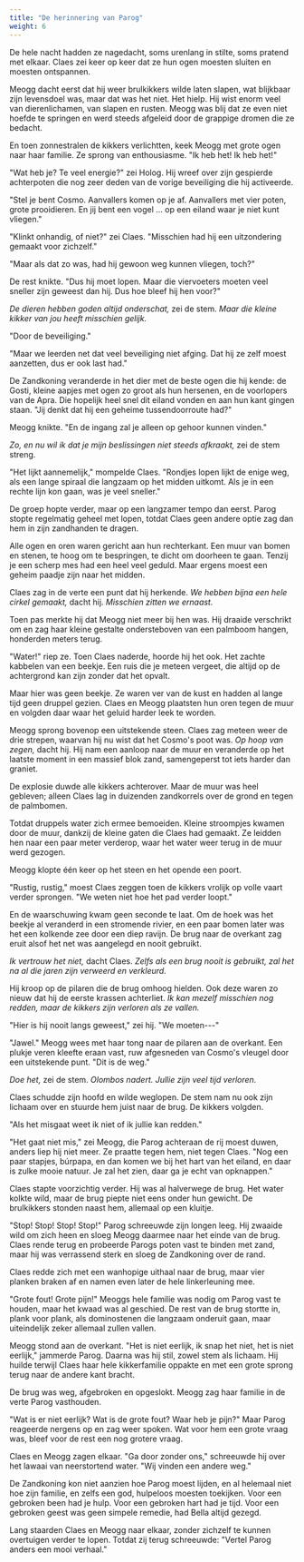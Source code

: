 ```yaml
---
title: "De herinnering van Parog"
weight: 6
---
```


De hele nacht hadden ze nagedacht, soms urenlang in stilte, soms pratend met elkaar. Claes zei keer op keer dat ze hun ogen moesten sluiten en moesten ontspannen. 

Meogg dacht eerst dat hij weer brulkikkers wilde laten slapen, wat blijkbaar zijn levensdoel was, maar dat was het niet. Het hielp. Hij wist enorm veel van dierenlichamen, van slapen en rusten. Meogg was blij dat ze even niet hoefde te springen en werd steeds afgeleid door de grappige dromen die ze bedacht.

En toen zonnestralen de kikkers verlichtten, keek Meogg met grote ogen naar haar familie. Ze sprong van enthousiasme. "Ik heb het! Ik heb het!"

"Wat heb je? Te veel energie?" zei Holog. Hij wreef over zijn gespierde achterpoten die nog zeer deden van de vorige beveiliging die hij activeerde.

"Stel je bent Cosmo. Aanvallers komen op je af. Aanvallers met vier poten, grote prooidieren. En jij bent een vogel ... op een eiland waar je niet kunt vliegen."

"Klinkt onhandig, of niet?" zei Claes. "Misschien had hij een uitzondering gemaakt voor zichzelf."

"Maar als dat zo was, had hij gewoon weg kunnen vliegen, toch?"

De rest knikte. "Dus hij moet lopen. Maar die viervoeters moeten veel sneller zijn geweest dan hij. Dus hoe bleef hij hen voor?"

_De dieren hebben goden altijd onderschat,_ zei de stem. _Maar die kleine kikker van jou heeft misschien gelijk._

"Door de beveiliging."

"Maar we leerden net dat veel beveiliging niet afging. Dat hij ze zelf moest aanzetten, dus er ook last had."

De Zandkoning veranderde in het dier met de beste ogen die hij kende: de Gosti, kleine aapjes met ogen zo groot als hun hersenen, en de voorlopers van de Apra. Die hopelijk heel snel dit eiland vonden en aan hun kant gingen staan. "Jij denkt dat hij een geheime tussendoorroute had?"

Meogg knikte. "En de ingang zal je alleen op gehoor kunnen vinden."

_Zo, en nu wil ik dat je mijn beslissingen niet steeds afkraakt,_ zei de stem streng.

"Het lijkt aannemelijk," mompelde Claes. "Rondjes lopen lijkt de enige weg, als een lange spiraal die langzaam op het midden uitkomt. Als je in een rechte lijn kon gaan, was je veel sneller."

De groep hopte verder, maar op een langzamer tempo dan eerst. Parog stopte regelmatig geheel met lopen, totdat Claes geen andere optie zag dan hem in zijn zandhanden te dragen.

Alle ogen en oren waren gericht aan hun rechterkant. Een muur van bomen en stenen, te hoog om te bespringen, te dicht om doorheen te gaan. Tenzij je een scherp mes had een heel veel geduld. Maar ergens moest een geheim paadje zijn naar het midden.

Claes zag in de verte een punt dat hij herkende. _We hebben bijna een hele cirkel gemaakt,_ dacht hij. _Misschien zitten we ernaast._

Toen pas merkte hij dat Meogg niet meer bij hen was. Hij draaide verschrikt om en zag haar kleine gestalte ondersteboven van een palmboom hangen, honderden meters terug.

"Water!" riep ze. Toen Claes naderde, hoorde hij het ook. Het zachte kabbelen van een beekje. Een ruis die je meteen vergeet, die altijd op de achtergrond kan zijn zonder dat het opvalt.

Maar hier was geen beekje. Ze waren ver van de kust en hadden al lange tijd geen druppel gezien. Claes en Meogg plaatsten hun oren tegen de muur en volgden daar waar het geluid harder leek te worden.

Meogg sprong bovenop een uitstekende steen. Claes zag meteen weer de drie strepen, waarvan hij nu wist dat het Cosmo's poot was. _Op hoop van zegen,_ dacht hij. Hij nam een aanloop naar de muur en veranderde op het laatste moment in een massief blok zand, samengeperst tot iets harder dan graniet.

De explosie duwde alle kikkers achterover. Maar de muur was heel gebleven; alleen Claes lag in duizenden zandkorrels over de grond en tegen de palmbomen.

Totdat druppels water zich ermee bemoeiden. Kleine stroompjes kwamen door de muur, dankzij de kleine gaten die Claes had gemaakt. Ze leidden hen naar een paar meter verderop, waar het water weer terug in de muur werd gezogen. 

Meogg klopte één keer op het steen en het opende een poort.

"Rustig, rustig," moest Claes zeggen toen de kikkers vrolijk op volle vaart verder sprongen. "We weten niet hoe het pad verder loopt."

En de waarschuwing kwam geen seconde te laat. Om de hoek was het beekje al veranderd in een stromende rivier, en een paar bomen later was het een kolkende zee door een diep ravijn. De brug naar de overkant zag eruit alsof het net was aangelegd en nooit gebruikt. 

_Ik vertrouw het niet,_ dacht Claes. _Zelfs als een brug nooit is gebruikt, zal het na al die jaren zijn verweerd en verkleurd._

Hij kroop op de pilaren die de brug omhoog hielden. Ook deze waren zo nieuw dat hij de eerste krassen achterliet. _Ik kan mezelf misschien nog redden, maar de kikkers zijn verloren als ze vallen._

"Hier is hij nooit langs geweest," zei hij. "We moeten---"

"Jawel." Meogg wees met haar tong naar de pilaren aan de overkant. Een plukje veren kleefte eraan vast, ruw afgesneden van Cosmo's vleugel door een uitstekende punt. "Dit is de weg."

_Doe het,_ zei de stem. _Olombos nadert. Jullie zijn veel tijd verloren._

Claes schudde zijn hoofd en wilde weglopen. De stem nam nu ook zijn lichaam over en stuurde hem juist naar de brug. De kikkers volgden.

"Als het misgaat weet ik niet of ik jullie kan redden."

"Het gaat niet mis," zei Meogg, die Parog achteraan de rij moest duwen, anders liep hij niet meer. Ze praatte tegen hem, niet tegen Claes. "Nog een paar stapjes, búrpapa, en dan komen we bij het hart van het eiland, en daar is zulke mooie natuur. Je zal het zien, daar ga je echt van opknappen."

Claes stapte voorzichtig verder. Hij was al halverwege de brug. Het water kolkte wild, maar de brug piepte niet eens onder hun gewicht. De brulkikkers stonden naast hem, allemaal op een kluitje.

"Stop! Stop! Stop! Stop!" Parog schreeuwde zijn longen leeg. Hij zwaaide wild om zich heen en sloeg Meogg daarmee naar het einde van de brug. Claes rende terug en probeerde Parogs poten vast te binden met zand, maar hij was verrassend sterk en sloeg de Zandkoning over de rand. 

Claes redde zich met een wanhopige uithaal naar de brug, maar vier planken braken af en namen even later de hele linkerleuning mee.

"Grote fout! Grote pijn!" Meoggs hele familie was nodig om Parog vast te houden, maar het kwaad was al geschied. De rest van de brug stortte in, plank voor plank, als dominostenen die langzaam onderuit gaan, maar uiteindelijk zeker allemaal zullen vallen. 

Meogg stond aan de overkant. "Het is niet eerlijk, ik snap het niet, het is niet eerlijk," jammerde Parog. Daarna was hij stil, zowel stem als lichaam. Hij huilde terwijl Claes haar hele kikkerfamilie oppakte en met een grote sprong terug naar de andere kant bracht.

De brug was weg, afgebroken en opgeslokt. Meogg zag haar familie in de verte Parog vasthouden.

"Wat is er niet eerlijk? Wat is de grote fout? Waar heb je pijn?" Maar Parog reageerde nergens op en zag weer spoken. Wat voor hem een grote vraag was, bleef voor de rest een nog grotere vraag.

Claes en Meogg zagen elkaar. "Ga door zonder ons," schreeuwde hij over het lawaai van neerstortend water. "Wij vinden een andere weg."

De Zandkoning kon niet aanzien hoe Parog moest lijden, en al helemaal niet hoe zijn familie, en zelfs een god, hulpeloos moesten toekijken. Voor een gebroken been had je hulp. Voor een gebroken hart had je tijd. Voor een gebroken geest was geen simpele remedie, had Bella altijd gezegd.

Lang staarden Claes en Meogg naar elkaar, zonder zichzelf te kunnen overtuigen verder te lopen. Totdat zij terug schreeuwde: "Vertel Parog anders een mooi verhaal."